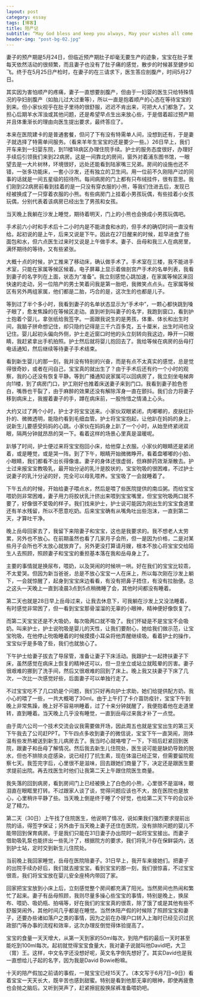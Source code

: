 ```yaml
---
layout: post
category: essay
tags: [博客]
title: 陪产记
subtitle: “May God bless and keep you always, May your wishes all come true” —— Bob Dylan, Forever Young
header-img: "post-bg-02.jpg"
---
```


妻子的预产期是5月24日，但临近预产期肚子却毫无要生产的迹象，宝宝在肚子里每天依然活动的很频繁，而且妻子也没有了肚子痛的感觉，散步的时候甚至健步如飞。终于在5月25日产检时，在妻子的在三请求下，医生答应剖腹产，时间5月27日。

其实因为害怕顺产的疼痛，妻子一直想要剖腹产，但由于一妇婴的医生只给特殊情况的孕妇剖腹产（如胎儿过大过重等），所以一直是抱着顺产的心态在等待宝宝的到来。但小家伙视乎在肚子里待的很舒服，迟迟不肯出来，可把大人们都急了。又担心后期羊水浑浊或其他问题，还是希望早点生出来放心些，于是借着超过预产期并且体重渐长的理由向医生提出要求，最终答应了。

本来在医院建卡的是普通套餐，但问了下有没有特需单人间，没想到还有，于是妻子就选择了特需单间服务。（看来羊年生宝宝的还是要少一些。）26日早上，我们开车来到一妇婴东院，到11楼18病区办理住院手续。护士的服务态度很好，办理好手续后引领我们来到22病房。这是一间靠北的房间，窗外对着浦东图书馆，一眼望去是一大片树林，环境很好，远处还能看到陆家嘴三兄弟。房间的设施也还不错，一张多功能床，一套小沙发，还有独立的卫生间。用一位前不久刚陪产过的同事的话就是一间五星级的招待所。每间病房的门上都有只布绒挂件，很有意思。我们刚到22病房前看到挂着的是一只没有穿衣服的小熊，等我们住进去后，发现已经被换成了一只穿着衣服的小熊。有些病房门上挂着小男孩玩偶，有些挂着小女孩玩偶，分别代表着该病房已经出生了男孩和女孩。

当天晚上我躺在沙发上睡觉，期待着明天，门上的小熊也会换成小男孩玩偶吧。

手术前六小时和手术后十二小时内是不能进食和水的，但手术的确切时间一直没有给。起初说的是上午，后来又说是下午。因此在27日醒来的时候，趁早进食了些面包和水，但六点医生过来时又说是上午做手术。妻子、岳母和我三人在病房里，满怀期待的等待，又有些紧张。

大概十点的时候，护工推来了移动床，确认做手术了。手术室在三楼，我不能进手术室，只能在家属等候区候着。电子屏幕上显示着做剖宫产手术的名单列表，我看到妻子的名字列在上面，状态为“准备”。我立刻感觉心跳加速，在家属等候区来回快速的走动，另一位陪产的男士笑着问我是第一胎吧，我微笑点点头。在家属等候区有另外两组家属，他们都是二胎，巧合的是，这次生的也都是儿子。

等到过了半个多小时，我看到妻子的名单状态显示为“手术中”，一颗心都快跳到嗓子眼了，愈发焦躁的在等候区走动。直到听到叫妻子的名字，我跑到窗口，看到护士抱着个婴儿，拿张纸给我签字。一面跟我说生的是男孩，体重、体长和出生时间，我脑子拼命想记住，却只隐约记得是三千六百多克，五十厘米，出生时间也没记住。婴儿起初头偏向外侧，护士走近窗口时他的头立刻转向我这边，睁开一只眼睛，我赶紧拿出手机拍照。护士然后就将婴儿抱回去了。我给等候在病房的岳母打电话通知，然后继续等待妻子手术结束。

看到新生婴儿的那一刻，我并没有特别的兴奋，而是有点不太真实的感觉，总是觉得很奇妙，或者在问自己，宝宝真的就出生了？由于手术后还有约一个小时的观察，我的心还没有恢复平静。等到广播通知说家属可以回病房了，我立刻坐电梯奔向11楼，到了病房门口，护工刚好也推着床送妻子来到门口。我看到妻子脸色苍白，嘴唇也干裂了，由于麻醉的效果还没有解除浑身一直在颤抖。我们合力将妻子移到病床上，我握着妻子的手，蹲在病床前，一股怜惜之情涌上心头。

大约又过了两个小时，护士才将宝宝送来。小家伙双眼紧闭，肉嘟嘟的，皮肤红扑扑的、微微透明，能隐约看到毛细血管。护士将宝宝抱起，让他趴在妈妈的身上，说新生儿要感受妈妈的心跳。小家伙在妈妈身上趴了一个小时，从始至终紧闭双眼，隔两分钟就昂昂的哭一下。看着这样的场景心里真是温暖呢。

趴够了时间，护士便过来将宝宝抱回小床，给他穿上衣服。小家伙的眼睛还是紧闭着，或是睡觉，或是哭一阵。到了下午，眼睛开始微微睁开。看着盘嘟嘟的小脸、小眼睛，我们都看不出长得像谁。妻子的身体还很虚弱，但麻醉药效渐渐散去。护士过来报宝宝教吸乳，最开始分泌的乳汁是胶状的，宝宝吮吸的很困难，不过护士说妻子的乳汁分泌的好，完全可以母乳喂养。宝宝吸了一会就睡着了。

下午五点的时候，开始给妻子喂点水，然后是喂了些医院提供的南瓜粥。而给宝宝喂奶则非常困难，妻子用力将胶状乳汁挤出来喂到宝宝嘴里，但宝宝吮吸两口就不要了，好像很不爱吸的样子。我们找来护士，护士说可能因为刚出生的宝宝食道里还有羊水残留，所以不愿意吃奶。后来宝宝确有从嘴角吐出些泡沫，一直到第二天，才算吐干净。

晚上岳母回家去了，我留下来陪妻子和宝宝，这也是我要求的。我不想老人太劳累，另外也不放心。在前期虽然也看了几家月子会所，但一是因为价格，二是对某些月子会所也不太放心就放弃了。另外更没打算请月嫂，根本不放心将宝宝交给陌生人去照顾，照顾妻子和宝宝的重担基本落在我和岳母身上了。

主要的事情就是换尿布，喂奶，以及哭闹的时候哄一哄。好在我们的宝宝比较乖，不太爱哭。但因为新当爸爸，总是不放心宝宝一人在床上，所以每次刚在沙发上躺下，一会就惊醒了，起身到宝宝床边看看，有没有把鼻子捂住，有没有拉胎便。总之这头一天晚上一直到凌晨3点到5点稍微睡了会，其他时间都没有睡着。

第二天也就是28日早上岳母过来，让我去休息下，可我躺在沙发上又没法睡着，有时感觉非常困了，但一看到宝宝那骨溜溜的无辜的小眼神，精神便好像恢复了。

而第二天宝宝还是不大吸奶，每次吸两口就不吸了。我们怀疑是不是宝宝不会吸奶。叫来护士，护士说吮吸是婴儿的天性，让我们要耐心，她给我们做示范，让宝宝吮吸，在他停止吮吸睡着的时候摸摸小耳朵将他弄醒继续吸。看着护士的操作，宝宝似乎是多吸了些，我们也就放心了。

下午护士给妻子拔去了导尿管，准备让妻子下床活动。我跟护士一起搀扶妻子下床，虽然感觉在病床上恢复的精神还可以，但一旦坐立或站立就眩晕的厉害。妻子很艰难的挪到了洗手间，然后又很艰难的回到了床上。晚上我又扶妻子下床了几次，一次比一次感觉好些，后面妻子可以单独行走了。

不过宝宝吃不了几口奶是个问题，我们只好再向护士求助，她们给提供配方奶，我小心的喂了一些，一共大概喝了30ml。由于上午打了卡介苗防疫针，宝宝下午到晚上非常焦躁，晚上好不容易哄睡着，过了十来分钟就醒了，我便抱着他在走道里转，直到睡着。当天晚上几乎没有睡觉，一直到岳母过来我才补了一点觉。

由于周六公司一个技术交流会议我需要做开场，因此周五也就是宝宝出生的第三天下午我去了公司赶PPT。下午四点多收到妻子的微信说，宝宝下午一直哭闹，测体温有些发热被送到新生儿病房去了。我当时心就咯噔了一下，下班后赶紧回到医院，跟妻子和岳母了解情况。然后我去新生儿住院处，医生说可能是缺奶导致的脱水，但也不排除炎症感染，说已经打了抗生素，现在体温已经正常，但需要留院观察七天。我签完字后，心里很不是滋味，回去跟她们商量了下，决定还是跟医生要求提前出院。再去找医生时他们让我第二天上午跟住院医生商量。

我失落的回到病房，看到房间门上已经被换上了白色的小熊，心里很不是滋味，眼泪直在眼眶里打转。不过跟家人谈了谈，觉得问题应该也不大，放在医院也是放心，心里稍许平静了些。当天晚上倒是终于睡了个好觉，也给第二天下午的会议补足了精力。

第二天（30日）上午找了住院医生，他说明了情况，说如果我们强烈要求提前出院的话，得签字保证；另外由于当天晚上妻子还住在医院，没有排除问题的婴儿不能带回到保育病房。于是我们只能在31日妻子办出院时一起将宝宝接出。而妻子借助吸乳泵也能挤出一些乳汁了，根据院方的要求，我们将乳汁存在保鲜袋内，送到护士站，定时交到新生儿住院处。

当前晚上我回家睡觉，岳母在医院陪妻子。31日早上，我开车来接她们。把妻子的出院手续办好后，我们就去接宝宝。看到宝宝的那一刻，我们很惊喜，不过宝宝很乖，我们将宝宝放在婴儿安全座椅内带回了家。

回家把宝宝放到小床上后，立刻感觉整个房间都充满了阳光。当然房间也热闹和繁忙了起来。妻子有岳母照顾，我则尽量多操心些宝宝的事情，特别是晚上，换尿布、喂奶、吸奶瓶、拍嗝等，好在我们的宝宝真的很乖，除了饿了或是其他有些不舒服哭闹外，其他时间几乎都是在睡觉。当然休陪产假的时候除了照顾宝宝和妻子，还要办些诸如落户之类的事情，因为之前在办理户口转入上海时已经见识过民政部门等办事的流程和效率，这次办理反倒觉得体验提高了。

宝宝的食量一天天增大，从第一天到家的50ml每次，到陪产假的最后一天时甚至能吃到100ml每次。起初就觉得宝宝食量大，我对妻子说就叫他David吧，大卫（胃）王。这样，中文名字还没想好呢，英文名字倒先想好了。其实David也是我一直想给儿子起的名字，因为我是David Bowie粉嘛。

十天的陪产假加之前请的事假，一晃宝宝已经15天了。（本文写于6月7日~9日）看着宝宝一天天长大，既辛苦也感到甜蜜。特别是看到他那无辜的眼神，即使再疲惫也会抛之脑后。又听到哭声了，赶紧擦屁股换尿裤准备喂奶吧。
